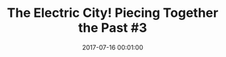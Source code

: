 ---
_schema: default
title: 'The Electric City! Piecing Together the Past #3'
link: https://www.geocaching.com/geocache/GC73RM8_the-electric-city-piecing-together-the-past-3
owner: STEARanger
date: 2017-07-16 00:01:00
log_type: Found it
display_coords: N 41° 24.582' W 075° 40.394'
latitude: '41.409700'
longitude: '-75.673233'
first_stage: false
bogus: false
zhanna_log:  >-
  Hi STEARanger!


  I took a longer walk today and found another piece of the puzzle at the Trolley Museum. I don’t think the cache was in its proper location when I found it, based on the previous logs, but since I don’t know where it was supposed to be hidden, I couldn’t replace it in the correct spot. I’ve sent a message to let you know. Thanks for another fun hunt and a chance to explore the trolleys and Steamtown!


  Zhanna
post_id: 10816
---